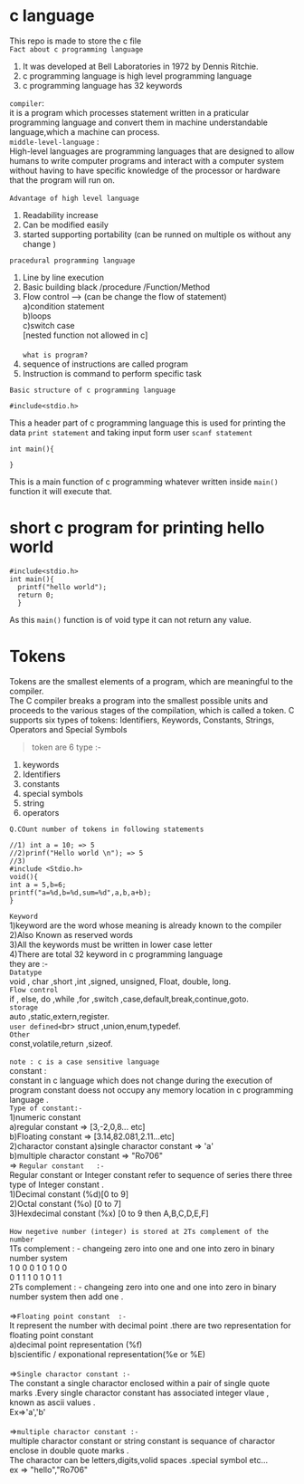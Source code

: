 # c language
This repo is made to store the c file <br>
`Fact about c programming language`<br>
1) It was developed at Bell Laboratories in 1972 by Dennis Ritchie.<br>
2) c programming language is high level programming language <br>
1) c programming language has 32 keywords <br>

`compiler`:<br>
it is a program which processes statement written in a  praticular programming language and convert them in machine understandable language,which a machine can process.<br>
`middle-level-language` :<br>
High-level languages are programming languages that are designed to allow humans to write computer programs and interact with a computer system without having to have specific knowledge of the processor or hardware that the program will run on.<br><br>
`Advantage of high level language `<br>
1) Readability increase <br>
2) Can be modified easily <br>
3) started supporting portability (can be runned on multiple os without any change )<br>

`pracedural programming language`
1) Line by line execution <br>
2) Basic building black /procedure /Function/Method <br>
3) Flow control --> (can be change the flow of statement)<br>
    a)condition statement<br>
    b)loops<br>
    c)switch case<br>
   [nested function not allowed in c]<br><br>
`what is program?`
1) sequence of instructions are called program <br>
2) Instruction is command to perform specific task<br>

`Basic structure of c programming language `
``` shell
#include<stdio.h>
```
This a header part of c programming language this is used for printing the data `print statement` and taking input form user `scanf statement` 
``` shell
int main(){

}
```
This is a main function of c programming whatever written inside `main()` function it will execute that.

# short c program for printing hello world
```shell
#include<stdio.h>
int main(){
  printf("hello world");
  return 0;
  }
```
As this `main()` function is of void type it can not return any value.
# Tokens
Tokens are the smallest elements of a program, which are meaningful to the compiler.<br>
The C compiler breaks a program into the smallest possible units and proceeds to the various stages of the compilation,
which is called a token. C supports six types of tokens: Identifiers, Keywords, Constants, Strings, Operators and Special Symbols<br>
> token are 6 type :- <br> 
1) keywords <br>
2) Identifiers <br>
3) constants <br>
4) special symbols <br>
5) string <br>
6) operators <br>

`Q.COunt number of tokens in following statements`
```
//1) int a = 10; => 5
//2)prinf("Hello world \n"); => 5
//3)
#include <Stdio.h>
void(){
int a = 5,b=6;
printf("a=%d,b=%d,sum=%d",a,b,a+b);
}

```
`Keyword`<br>
1)keyword are the word whose meaning is already known to the compiler<br>
2)Also Known as reserved words<br>
3)All the keywords must be written in lower case letter<br>
4)There are total 32 keyword in c programming language <br>
they are :-<br>
`Datatype`<br>
void , char ,short ,int ,signed, unsigned, Float, double, long.<br>
`Flow control`<br>
if , else, do ,while ,for ,switch ,case,default,break,continue,goto.<br>
`storage`<br>
auto ,static,extern,register.<br>
`user defined<`br>
struct ,union,enum,typedef.<br>
`Other  `<br>
const,volatile,return ,sizeof.<br>
<br>
`note : c is a case sensitive language`<br>
constant :<br>
constant in c language which does not change during the execution of program constant doess not occupy any memory location in c programming language .<br>
`Type of constant:-   `<br>
1)numeric constant <br>
 a)regular constant => [3,-2,0,8... etc]<br>
 b)Floating constant => [3.14,82.081,2.11...etc]<br>
2)charactor constant 
 a)single charactor constant => 'a' <br>
 b)multiple charactor constant => "Ro706" <br>
=> `Regular constant   :- `<br>
Regular constant or Integer constant refer to sequence of series there three type of Integer constant .<br>
1)Decimal constant (%d)[0 to 9] <br>
2)Octal constant (%o) [0 to 7]<br>
3)Hexdecimal constant (%x) [0 to 9 then A,B,C,D,E,F]<br>
<br>
`How negetive number (integer) is stored at 2Ts complement of the number `<br>
1Ts complement : - changeing zero into  one and one into zero in binary number system <br>
1 0 0 0 1 0 1 0 0<br>
0 1 1 1 0 1 0 1 1<br>
2Ts complement : - changeing zero into  one and one into zero in binary number system then add one .
<br>
<br>
=>`Floating point constant  :-`<br>
It represent the number with decimal point .there are two representation for floating point constant <br>
a)decimal point representation (%f)<br>
b)scientific / exponational representation(%e or %E)<br>
<br>
=>`Single charactor constant :-`<br>
The constant a single charactor enclosed within a pair of single quote marks .Every single charactor constant has associated integer vlaue , known as ascii values .<br>
Ex=>'a','b'
<br><br>
=>`multiple charactor constant :-`<br>
multiple charactor constant or string constant is sequance of charactor enclose in double quote marks .<br>
The charactor can be letters,digits,volid spaces .special symbol etc...<br>
ex => "hello","Ro706"
